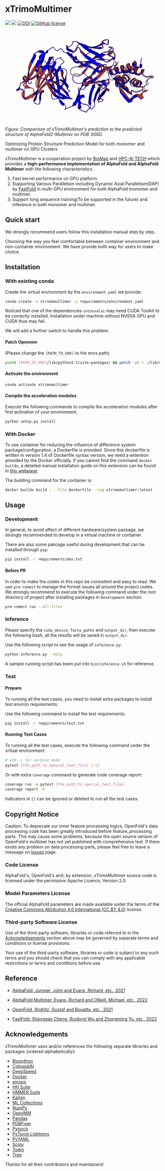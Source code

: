 # xTrimoMultimer

![](https://img.shields.io/badge/Made%20with-ColossalAI-blueviolet?style=flat)
![](https://img.shields.io/github/v/release/biomap-research/xTrimoMultimer)
[![DOI](https://zenodo.org/badge/519059101.svg)](https://zenodo.org/badge/latestdoi/519059101)
[![GitHub license](https://img.shields.io/github/license/biomap-research/xTrimoMultimer)](https://github.com/biomap-research/xTrimoMultimer/blob/main/LICENSE)

![Sample](/assets/sample.png)
_Figure: Comparison of xTrimoMultimer's prediction to the predicted structure of AlphaFold2-Multimer on PDB 3G6D._

Optimizing Protein Structure Prediction Model for both monomer and multimer on GPU Clusters

xTrimoMultimer is a cooperation project by [BioMap](https://www.biomap.com/en/) and [HPC-AI TECH](https://www.hpcaitech.com) which provides a **high-performance implementation of AlphaFold and AlphaFold Multimer** with the following characteristics.

1. Fast kernel performance on GPU platform.
2. Supporting Various Parallelism including Dynamic Axial Parallelism(DAP) by [FastFold](https://github.com/hpcaitech/FastFold) in multi-GPU environment for both AlphaFold monomer and multimer.
3. Support long sequence training(To be supported in the future) and inference in both monomer and multimer.

## Quick start

We strongly recommend users follow this installation manual step by step.

Choosing the way you feel comfortable between container environment and non-container environment. We have provide both way for users to make choice.

## Installation

### With existing conda

Create the virtual environment by the `environment.yaml` we provide:

```bash
conda create -n xtrimomultimer -y requirements/environment.yaml
```

Noticed that one of the dependencies `colossalai` may need CUDA Toolkit to be correctly installed. Installation under machine without NVIDIA GPU and CUDA thus may fail.

We will add a further switch to handle this problem.

#### Patch Openmm

(Please change the `[PATH_TO_ENV]` to the envs path)

```bash
pushd [PATH_TO_ENV]/lib/python3.7/site-packages/ && patch -p0 < ./lib/openmm.patch && popd
```

#### Activate the environment

```bash
conda activate xtrimomultimer
```

#### Compile the acceleration modules

Execute the following commands to compile the acceleration modules after first activation of your environment.

```bash
python setup.py install
```

### With Docker

To use container for reducing the influence of difference system package/configuration, a Dockerfile is provided. Since this dockerfile is written in version 1.4 of Dockerfile syntax version, we need a extention provided by the Docker officially. If you cannot find the command `docker buildx`, a detailed manual installation guide on this extension can be found in [this webpage](https://docs.docker.com/build/buildx/install/).

The building command for the container is:

```bash
docker buildx build . --file Dockerfile --tag xtrimomultimer:latest
```

## Usage

### Development

In general, to avoid affect of different hardware/system package, we strongly recommended to develop in a virtual machine or container.

There are also some pakcage useful during development that can be installed through `pip`:

```bash
pip install -r requirements/dev.txt
```

#### Before PR

In order to make the codes in this repo be consistent and easy to read. We use `pre-commit` to manage the format issues all around the project codes. We strongly recommend to execute the following command under the root directory of project after installing packages in `Development` section:

```bash
pre-commit run --all-files
```

### Inference

Please specify the `cuda_device`, `fasta_paths` and `output_dir`, then execute the following bash,
all the results will be saved in `output_dir`.

Use the following script to see the usage of `inference.py`

```bash
python inference.py --help
```

A sample running script has been put into `bin/inference.sh` for reference.

### Test

#### Prepare

To running all the test cases, you need to install extra packages to install test environ requirements.

Use the following command to install the test requirements:

```bash
pip install -r requirements/test.txt
```

#### Running Test Cases

To running all the test cases, execute the following command under the vritual environment:

```bash
# Add -v for verbose mode
pytest [the_path_to_special_test_file] [-v]
```

Or with extra `coverage` command to generate code coverage report:

```bash
coverage run -m pytest [the_path_to_special_test_file]
coverage report -m
```

Indicators in `[]` can be ignored or deleted to run all the test cases.

## Copyright Notice

Caution: To deprecate our inner feature processing logics, OpenFold's data processing code has been greatly introduced before feature_processing parts. This may cause some problems, because the open source version of OpenFold's multimer has not yet published with comprehensive test. If there exists any problem on data processing parts, please feel free to leave a message on [Issues](https://github.com/biomap-research/xTrimoMultimer/issues) page.

### Code License

AlphaFold's, OpenFold's and, by extension, xTrimoMultimer source code is licensed under the permissive Apache Licence, Version 2.0.

### Model Parameters License

The official AlphaFold parameters are made available under the terms of the [Creative Commons Attribution 4.0 International (CC BY 4.0)](https://creativecommons.org/licenses/by/4.0/legalcode) license.

### Third-party Software License

Use of the third-party software, libraries or code referred to in the [Acknowledgements](https://github.com/biomap-research/xTrimoMultimer#Acknowledgements) section above may be governed by separate terms and conditions or license provisions.

Your use of the third-party software, libraries or code is subject to any such terms and you should check that you can comply with any applicable restrictions or terms and conditions before use.

## Reference

- [AlphaFold, Jumper, John and Evans, Richard, etc., 2021](https://github.com/deepmind/alphafold)

- [AlphaFold Multimer, Evans, Richard and ONeill, Michael, etc., 2022](https://github.com/deepmind/alphafold)

- [OpenFold, Ahdritz, Gustaf and Bouatta, etc., 2021](https://github.com/aqlaboratory/openfold/)

- [FastFold, Shenggan Cheng, Ruidong Wu and Zhongming Yu, etc., 2022](https://github.com/hpcaitech/FastFold)

## Acknowledgements

xTrimoMultimer uses and/or references the following separate libraries and packages (ordered alphabetically):

- [Biopython](https://biopython.org/)
- [ColossalAI](https://github.com/hpcaitech/ColossalAI)
- [DeepSpeed](https://github.com/microsoft/DeepSpeed)
- [Docker](https://www.docker.com/)
- [einops](https://github.com/arogozhnikov/einops)
- [HH Suite](https://github.com/soedinglab/hh-suite)
- [HMMER Suite](http://eddylab.org/software/hmmer)
- [Kalign](https://msa.sbc.su.se/cgi-bin/msa.cgi)
- [ML Collections](https://github.com/google/ml_collections)
- [NumPy](https://numpy.org/)
- [OpenMM](https://github.com/openmm/openmm)
- [Pandas](https://pandas.pydata.org/)
- [PDBFixer](https://github.com/openmm/pdbfixer)
- [Pytorch](https://pytorch.org/)
- [PyTorch Lightning](https://www.pytorchlightning.ai)
- [PyYAML](https://pyyaml.org)
- [Scipy](https://scipy.org/)
- [Tqdm](https://github.com/tqdm/tqdm)
- [Tree](https://github.com/deepmind/tree)

Thanks for all their contributors and maintainers!
